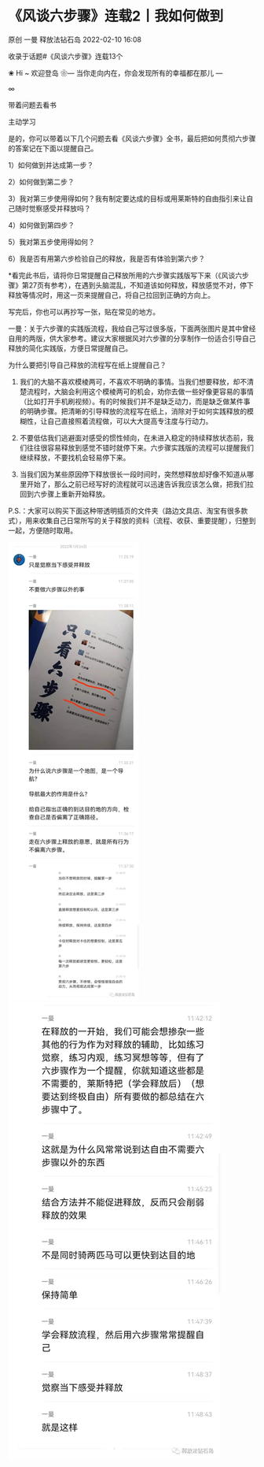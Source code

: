 # 《风谈六步骤》连载2丨我如何做到

原创 一曼 释放法钻石岛 2022-02-10 16:08

收录于话题#《风谈六步骤》连载13个

❀ Hi ~ 欢迎登岛 ❀—  当你走向内在，你会发现所有的幸福都在那儿 —

∞

带着问题去看书

主动学习


是的，你可以带着以下几个问题去看《风谈六步骤》全书，最后把如何贯彻六步骤的答案记在下面以提醒自己。

1）如何做到并达成第一步？




2）如何做到第二步？

3）我对第三步使用得如何？我有制定要达成的目标或用莱斯特的自由指引来让自己随时觉察感受并释放吗？

4）如何做到第四步？

5）我对第五步使用得如何？

6）我是否有用第六步检验自己的释放，我是否有体验到第六步？








*看完此书后，请将你日常提醒自己释放所用的六步骤实践版写下来（《风谈六步骤》第27页有参考），在遇到头脑混乱，不知道该如何释放，释放感觉不对，停下释放等情况时，用这一页来提醒自己，将自己拉回到正确的方向上。

写完后，你也可以再抄写一张，贴在常见的地方。

 


一曼：关于六步骤的实践版流程，我给自己写过很多版，下面两张图片是其中曾经自用的两版，供大家参考。建议大家根据风对六步骤的分享制作一份适合引导自己释放的简化实践版，方便日常提醒自己。


 

为什么要把引导自己释放的流程写在纸上提醒自己？

1. 我们的大脑不喜欢模棱两可，不喜欢不明确的事情。当我们想要释放，却不清楚流程时，大脑会利用这个模棱两可的机会，劝你去做一些好像更容易的事情（比如打开手机刷视频）。有的时候我们并不是缺乏动力，而是缺乏做某件事的明确步骤。把清晰的引导释放的流程写在纸上，消除对于如何实践释放的模糊性，让自己直接照着流程做，可以大大提高专注度与行动力。

2. 不要低估我们逃避面对感受的惯性倾向，在未进入稳定的持续释放状态前，我们往往很容易释放到感觉不错时就停下来。六步骤实践版的流程可以提醒我们继续释放，不要找机会轻易停下来。


3. 当我们因为某些原因停下释放很长一段时间时，突然想释放却好像不知道从哪里开始了，那么之前已经写好的流程就可以迅速告诉我应该怎么做，把我们拉回到六步骤上重新开始释放。


P.S.：大家可以购买下面这种带透明插页的文件夹（路边文具店、淘宝有很多款式），用来收集自己日常所写的关于释放的资料（流程、收获、重要提醒），归整到一起，方便随时取用。

!["Chat history"](pictures/2022-04-28-12-50-42.png)
!["Chat history"](pictures/2022-04-28-12-51-00.png)


 

 
